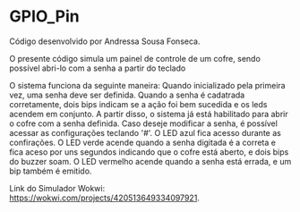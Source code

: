# GPIO_Pin

Código desenvolvido por Andressa Sousa Fonseca.

O presente código simula um painel de controle de um cofre, sendo possível abri-lo com a senha a partir do teclado

O sistema funciona da seguinte maneira:
Quando inicializado pela primeira vez, uma senha deve ser definida. Quando a senha é cadatrada corretamente, dois bips indicam se a ação foi bem sucedida e os leds acendem em conjunto. 
A partir disso, o sistema já está habilitado para abrir o cofre com a senha definida. Caso deseje modificar a senha, é possível acessar as configurações teclando '#'.
O LED azul fica acesso durante as confirações. 
O LED verde acende quando a senha digitada é a correta e fica aceso por uns segundos indicando que o cofre está aberto, e dois bips do buzzer soam.
O LED vermelho acende quando a senha está errada, e um bip também é emitido.

Link do Simulador Wokwi: https://wokwi.com/projects/420513649334097921. 

